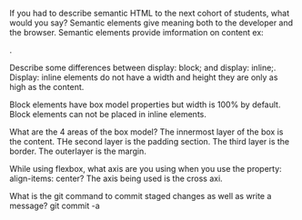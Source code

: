 If you had to describe semantic HTML to the next cohort of students, what would you say?
Semantic elements give meaning both to the developer and the browser. Semantic elements provide imformation on content ex: <form>.

Describe some differences between display: block; and display: inline;. Display: inline elements do not have a width and height they are only as high as the content.

Block elements have box model properties but width is 100% by default. Block elements can not be placed in inline elements.

What are the 4 areas of the box model?
The innermost layer of the box is the content. THe second layer is the padding section. The third layer is the border. The outerlayer is the margin.

While using flexbox, what axis are you using when you use the property: align-items: center? The axis being used is the cross axi.

What is the git command to commit staged changes as well as write a message? git commit -a